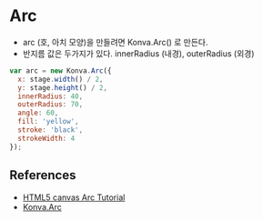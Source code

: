 # Arc
* arc (호, 아치 모양)을 만들려면 Konva.Arc() 로 만든다.
* 반지름 값은 두가지가 있다. innerRadius (내경), outerRadius (외경)

```javascript
var arc = new Konva.Arc({
  x: stage.width() / 2,
  y: stage.height() / 2,
  innerRadius: 40,
  outerRadius: 70,
  angle: 60,
  fill: 'yellow',
  stroke: 'black',
  strokeWidth: 4
});
```

## References
* [HTML5 canvas Arc Tutorial](https://konvajs.org/docs/shapes/Arc.html)
* [Konva.Arc](https://konvajs.org/api/Konva.Arc.html)

